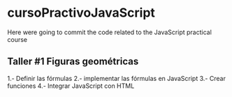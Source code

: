 # cursoPractivoJavaScript

Here were going to commit the code related to the JavaScript practical course

## Taller #1 Figuras geométricas

1.- Definir las fórmulas
2.- implementar las fórmulas en JavaScript
3.- Crear funciones
4.- Integrar JavaScript con HTML
